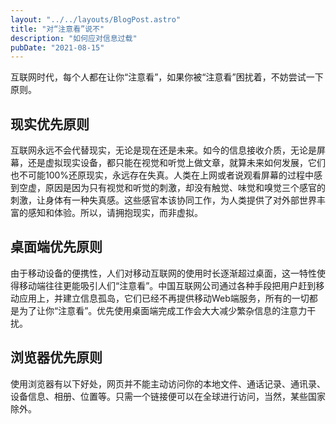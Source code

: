 ```yaml
---
layout: "../../layouts/BlogPost.astro"
title: "对“注意看”说不"
description: "如何应对信息过载"
pubDate: "2021-08-15"
---
```




互联网时代，每个人都在让你“注意看”，如果你被“注意看”困扰着，不妨尝试一下原则。



## 现实优先原则
互联网永远不会代替现实，无论是现在还是未来。如今的信息接收介质，无论是屏幕，还是虚拟现实设备，都只能在视觉和听觉上做文章，就算未来如何发展，它们也不可能100%还原现实，永远存在失真。人类在上网或者说观看屏幕的过程中感到空虚，原因是因为只有视觉和听觉的刺激，却没有触觉、味觉和嗅觉三个感官的刺激，让身体有一种失真感。这些感官本该协同工作，为人类提供了对外部世界丰富的感知和体验。所以，请拥抱现实，而非虚拟。

## 桌面端优先原则
由于移动设备的便携性，人们对移动互联网的使用时长逐渐超过桌面，这一特性使得移动端往往更能吸引人们“注意看”。中国互联网公司通过各种手段把用户赶到移动应用上，并建立信息孤岛，它们已经不再提供移动Web端服务，所有的一切都是为了让你“注意看”。优先使用桌面端完成工作会大大减少繁杂信息的注意力干扰。

## 浏览器优先原则
使用浏览器有以下好处，网页并不能主动访问你的本地文件、通话记录、通讯录、设备信息、相册、位置等。只需一个链接便可以在全球进行访问，当然，某些国家除外。
